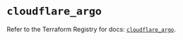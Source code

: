# `cloudflare_argo`

Refer to the Terraform Registry for docs: [`cloudflare_argo`](https://registry.terraform.io/providers/cloudflare/cloudflare/4.41.0/docs/resources/argo).
